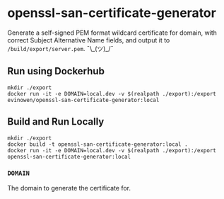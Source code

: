 # openssl-san-certificate-generator

Generate a self-signed PEM format wildcard certificate for domain, with correct Subject Alternative Name fields, and output it to `/build/export/server.pem`. ¯\\\_(ツ)\_/¯

## Run using Dockerhub

```
mkdir ./export
docker run -it -e DOMAIN=local.dev -v $(realpath ./export):/export evinowen/openssl-san-certificate-generator:local
```

## Build and Run Locally

```
mkdir ./export
docker build -t openssl-san-certificate-generator:local .
docker run -it -e DOMAIN=local.dev -v $(realpath ./export):/export openssl-san-certificate-generator:local
```

### `DOMAIN`
The domain to generate the certificate for.

